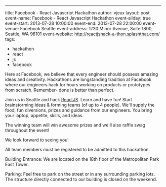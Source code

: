 ---
title: Facebook - React Javascript Hackathon
author: vjeux
layout: post
event-name: Facebook - React Javascript Hackathon
event-allday: true
event-start: 2013-07-28 10:00:00
event-end: 2013-07-28 22:00:00
event-venue: Facebook Seattle
event-address: 1730 Minor Avenue, Suite 1800, Seattle, WA 98101
event-website: http://reactjshack-a-thon.splashthat.com/
tags:
- hackathon
- react
- js
- facebook

Here at Facebook, we believe that every engineer should possess amazing ideas and creativity. Hackathons are longstanding tradition at Facebook where our engineers hack for hours working on products or prototypes from scratch. Remember- done is better than perfect.

Join us in Seattle and hack [ReactJS](http://facebook.github.io/react/). Learn and have fun! Start brainstorming ideas & forming teams (of up to 4 people). We'll supply the food, fun diversions, prizes and guidance from our engineers. You bring your laptop, appetite, skills, and ideas.

The winning team will win awesome prizes and we'll also raffle swag throughout the event!

We look forward to seeing you!

All team members must be registered to be admitted to this hackathon.

Building Entrance: We are located on the 18th floor of the Metropolitan Park East Tower.

Parking: Feel free to park on the street or in any surrounding parking lots. The structure directly connected to our building is closed on the weekend.
